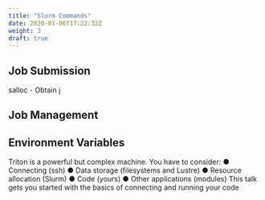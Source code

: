 ```yaml
---
title: "Slurm Commands"
date: 2020-01-06T17:22:32Z
weight: 3
draft: true
---
```


## Job Submission

salloc - Obtain j

## Job Management


## Environment Variables

Triton is a powerful but complex machine. You have to
consider:
● Connecting (ssh)
● Data storage (filesystems and Lustre)
● Resource allocation (Slurm)
● Code (yours)
● Other applications (modules)
This talk gets you started with the basics of connecting
and running your code